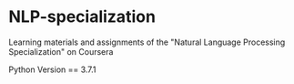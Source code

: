 # NLP-specialization
Learning materials and assignments of the "Natural Language Processing Specialization" on Coursera

Python Version == 3.7.1
